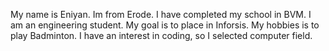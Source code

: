 My name is Eniyan. Im from Erode. I have completed my school in BVM.
I am an engineering student. My goal is to place in Inforsis.
My hobbies is to play Badminton.
I have an interest in coding, so I selected computer field.

